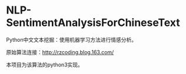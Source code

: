 # NLP-SentimentAnalysisForChineseText
Python中文文本挖掘：使用机器学习方法进行情感分析。

原始算法连接：http://rzcoding.blog.163.com/

本项目为该算法的python3实现。
